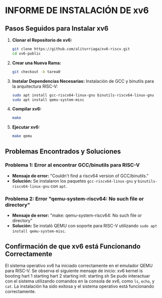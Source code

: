 # INFORME DE INSTALACIÓN DE xv6

## Pasos Seguidos para Instalar xv6

1. **Clonar el Repositorio de xv6:**
    ```bash
    git clone https://github.com/aliturriaga/xv6-riscv.git
    cd xv6-public
    ```

2. **Crear una Nueva Rama:**
    ```bash
    git checkout -b tarea0
    ```

3. **Instalar Dependencias Necesarias:**
    Instalación de GCC y binutils para la arquitectura RISC-V:
    ```bash
    sudo apt install gcc-riscv64-linux-gnu binutils-riscv64-linux-gnu
    sudo apt install qemu-system-misc
    ```

4. **Compilar xv6:**
    ```bash
    make
    ```

5. **Ejecutar xv6:**
    ```bash
    make qemu
    ```

## Problemas Encontrados y Soluciones

### Problema 1: Error al encontrar GCC/binutils para RISC-V
- **Mensaje de error:** "Couldn't find a riscv64 version of GCC/binutils."
- **Solución:** Se instalaron los paquetes `gcc-riscv64-linux-gnu` y `binutils-riscv64-linux-gnu` con `apt`.

### Problema 2: Error "qemu-system-riscv64: No such file or directory"
- **Mensaje de error:** "make: qemu-system-riscv64: No such file or directory"
- **Solución:** Se instaló QEMU con soporte para RISC-V utilizando `sudo apt install qemu-system-misc`.

## Confirmación de que xv6 está Funcionando Correctamente

El sistema operativo xv6 ha iniciado correctamente en el emulador QEMU para RISC-V. Se observa el siguiente mensaje de inicio:
xv6 kernel is booting hart 1 starting hart 2 starting init: starting sh
Se pudo interactuar con el sistema utilizando comandos en la consola de xv6, como `ls`, `echo`, y `cat`. La instalación ha sido exitosa y el sistema operativo está funcionando correctamente.
